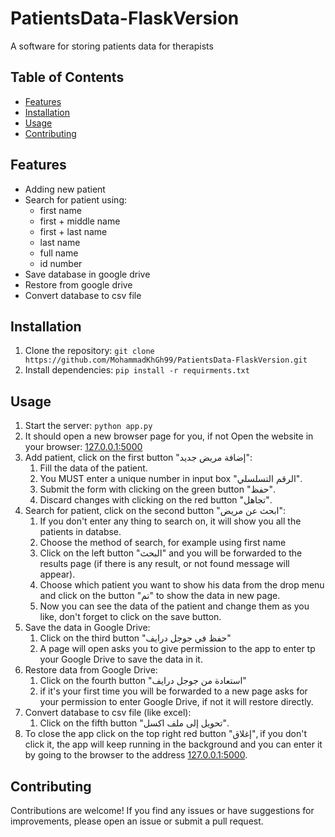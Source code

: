 # PatientsData-FlaskVersion

A software for storing patients data for therapists

## Table of Contents

- [Features](#features)
- [Installation](#installation)
- [Usage](#usage)
- [Contributing](#contributing)

## Features

- Adding new patient
- Search for patient using:
  - first name
  - first + middle name
  - first + last name
  - last name
  - full name
  - id number
- Save database in google drive
- Restore from google drive
- Convert database to csv file

## Installation

1. Clone the repository: `git clone https://github.com/MohammadKhGh99/PatientsData-FlaskVersion.git`
2. Install dependencies: `pip install -r requirments.txt`

## Usage

1. Start the server: `python app.py`
2. It should open a new browser page for you, if not Open the website in your browser: [127.0.0.1:5000](http://127.0.0.1:5000)
3. Add patient, click on the first button "إضافة مريض جديد":
   1. Fill the data of the patient.
   2. You MUST enter a unique number in input box "الرقم التسلسلي".
   3. Submit the form with clicking on the green button "حفظ".
   4. Discard changes with clicking on the red button "تجاهل".
4. Search for patient, click on the second button "ابحث عن مريض":
   1. If you don't enter any thing to search on, it will show you all the patients in databse.
   2. Choose the method of search, for example using first name
   3. Click on the left button "البحث" and you will be forwarded to the results page (if there is any result, or not found message will appear).
   4. Choose which patient you want to show his data from the drop menu and click on the button "تم" to show the data in new page.
   5. Now you can see the data of the patient and change them as you like, don't forget to click on the save button.
5. Save the data in Google Drive:
   1. Click on the third button "حفظ في جوجل درايف"
   2. A page will open asks you to give permission to the app to enter tp your Google Drive to save the data in it.
6. Restore data from Google Drive:
   1. Click on the fourth button "استعادة من جوجل درايف"
   2. if it's your first time you will be forwarded to a new page asks for your permission to enter Google Drive, if not it will restore directly.
7. Convert database to csv file (like excel):
   1. Click on the fifth button "تحويل إلى ملف اكسل".
8. To close the app click on the top right red button "إغلاق", if you don't click it, the app will keep running in the background and you can enter it by going to the browser to the address [127.0.0.1:5000](http://127.0.0.1:5000).

## Contributing

Contributions are welcome! If you find any issues or have suggestions for improvements, please open an issue or submit a pull request.